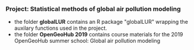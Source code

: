 ### Project: Statistical methods of global air pollution modeling 

* the folder **globalLUR** contains an R package "globalLUR" wrapping the auxilary functions used in the project.
* the folder **OpenGeoHub 2019** contains course materials for the 2019 OpenGeoHub summer school: Global air pollution modeling
